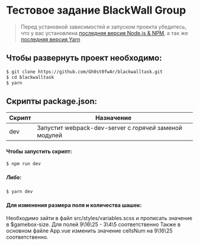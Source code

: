 # Тестовое задание BlackWall Group

> Перед установкой зависимостей и запуском проекта убедитесь, что у вас установлена [последняя версия Node.js & NPM](https://nodejs.org/en/download/current/), а так же 
[последняя версия Yarn](https://yarnpkg.com/ru/docs/install)

##  Чтобы развернуть проект необходимо:
```sh
$ git clone https://github.com/Gh0st0fwAr/blackwalltask.git
$ cd blackwalltask
$ yarn
```

## Скрипты package.json:

| Скрипт | Назначение |
| ------ | ------ |
| dev | Запустит webpack-dev-server с _горячей_ заменой модулей |


#### Чтобы запустить скрипт:
```sh
$ npm run dev
```

##### Либо:
```sh
$ yarn dev
```

#### Для изменения размера поля и количества шашек:
Необходимо зайти в файл src/styles/variables.scss и прописать значение в $gamebox-size. Для полей 9\16\25 - 3\4\5 соответственно
Также в основном файле App.vue изменить значение cellsNum на 9\16\25 соответственно.
